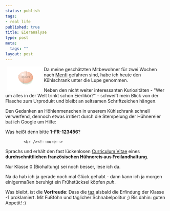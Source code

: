 ```yaml
--- 
status: publish
tags: 
- real life
published: true
title: Eieranalyse
type: post
meta: 
  tags: ""
layout: post
---
```

<a href='/media/wp/einmalig/lm_eier-erzeugungscode.gif'><img width="110" height="75" border="0" hspace="5" align="left" src="/media/wp/einmalig/lm_eier-erzeugungscode.serendipityThumb.gif" alt=""  /></a>Da meine geschätzten Mitbewohner für zwei Wochen nach <a href="http://www.comune.menfi.ag.it/" title="http://www.comune.menfi.ag.it/" onmouseover="window.status='http://www.comune.menfi.ag.it/';return true;" onmouseout="window.status='';return true;">Menfi</a> gefahren sind, habe ich heute den Kühlschrank unter die Lupe genommen.

Neben den nicht weiter interessanten Kuriositäten - "Wer um alles in der Welt trinkt schon Eierlikör?" - schweift mein Blick von der Flasche zum Urprodukt und bleibt an seltsamen Schriftzeichen hängen.

Den Gedanken an Höhlenmenschen in unserem Kühlschrank schnell verwerfend, dennoch etwas irritiert durch die Stempelung der Hühnereier bat ich Google um Hilfe:

Was heißt denn bitte <b>1-FR-123456</b>?

            <br /><!--more-->
Sprachs und erhält den fast lückenlosen <a href="http://www.freiheit-schmeckt-besser.de/stempel/index.html" title="http://www.freiheit-schmeckt-besser.de/stempel/index.html" onmouseover="window.status='http://www.freiheit-schmeckt-besser.de/stempel/index.html';return true;" onmouseout="window.status='';return true;">Curriculum Vitae</a> eines <b>durchschnittlichen französischen Hühnereis aus Freilandhaltung</b>.

Nur Klasse 0 (Biohaltung) sei noch besser, lese ich da.

Na da hab ich ja gerade noch mal Glück gehabt - dann kann ich ja morgen einigermaßen beruhigt ein Frühstücksei köpfen *puh*.

Was bleibt, ist die <b>Vorfreude</b>: Dass die <a href="http://www.taz.de/" title="http://www.taz.de/" onmouseover="window.status='http://www.taz.de/';return true;" onmouseout="window.status='';return true;">taz</a> alsbald die Erfindung der Klasse -1 proklamiert. Mit Fußföhn und täglicher Schnabelpolitur ;)
Bis dahin: guten Appetit! :)
